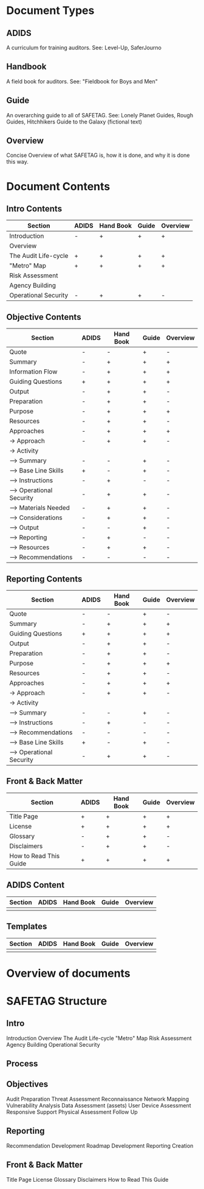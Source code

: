 # Document Types

## ADIDS
A curriculum for training auditors.
See: Level-Up, SaferJourno

## Handbook
A field book for auditors.
See: "Fieldbook for Boys and Men"

## Guide
An overarching guide to all of SAFETAG.
See: Lonely Planet Guides, Rough Guides, Hitchhikers Guide to the Galaxy (fictional text)

## Overview
Concise Overview of what SAFETAG is, how it is done, and why it is done this way.

# Document Contents

## Intro Contents

|Section|ADIDS|Hand Book|Guide|Overview|
|---|---|---|---|---|
|Introduction|-|+|+|+|
|Overview|||||
|The Audit Life-cycle|+|+|+|+|
|"Metro" Map|+|+|+|+|
|Risk Assessment|||||
|Agency Building|||||
|Operational Security|-|+|+|-|

## Objective Contents

|Section|ADIDS|Hand Book|Guide|Overview|
|---|---|---|---|---|
|Quote|-|-|+|-|
|Summary|-|+|+|+|
|Information Flow|-|+|+|+|
|Guiding Questions|+|+|+|+|
|Output|-|+|+|-|
|Preparation|-|+|+|-|
|Purpose|-|+|+|+|
|Resources|-|+|+|-|
|Approaches|-|+|+|+|
|-> Approach|-|+|+|-|
|-> Activity|||||
|--> Summary|-|-|+|-|
|--> Base Line Skills|+|-|+|-|
|--> Instructions|-|+|-|-|
|--> Operational Security|-|+|+|-|
|--> Materials Needed|-|+|+|-|
|--> Considerations|-|+|+|-|
|--> Output|-|-|+|-|
|--> Reporting|-|+|-|-|
|--> Resources|-|+|+|-|
|--> Recommendations|-|-|-|-|

## Reporting Contents

|Section|ADIDS|Hand Book|Guide|Overview|
|---|---|---|---|---|
|Quote|-|-|+|-|
|Summary|-|+|+|+|
|Guiding Questions|+|+|+|+|
|Output|-|+|+|-|
|Preparation|-|+|+|-|
|Purpose|-|+|+|+|
|Resources|-|+|+|-|
|Approaches|-|+|+|+||
-> Approach|-|+|+|-|
|-> Activity|||||
|--> Summary|-|-|+|-|
|--> Instructions|-|+|-|-|
|--> Recommendations|-|-|-|-|
|--> Base Line Skills|+|-|+|-|
|--> Operational Security|-|+|+|-|


## Front & Back Matter

|Section|ADIDS|Hand Book|Guide|Overview|
|---|---|---|---|---|
|Title Page|+|+|+|+|
|License|+|+|+|+|
|Glossary|-|+|+|-|
|Disclaimers|-|+|+|-|
|How to Read This Guide|+|+|+|+|

## ADIDS Content

|Section|ADIDS|Hand Book|Guide|Overview|
|---|---|---|---|---|
||||||

## Templates

|Section|ADIDS|Hand Book|Guide|Overview|
|---|---|---|---|---|
||||||


# Overview of documents

# SAFETAG Structure

## Intro
Introduction
Overview
The Audit Life-cycle
"Metro" Map
Risk Assessment
Agency Building
Operational Security

## Process

## Objectives
Audit Preparation
Threat Assessment
Reconnaissance
Network Mapping
Vulnerability Analysis
Data Assessment (assets)
User Device Assessment
Responsive Support
Physical Assessment
Follow Up

## Reporting
Recommendation Development
Roadmap Development
Reporting Creation

## Front & Back Matter
Title Page
License
Glossary
Disclaimers
How to Read This Guide
